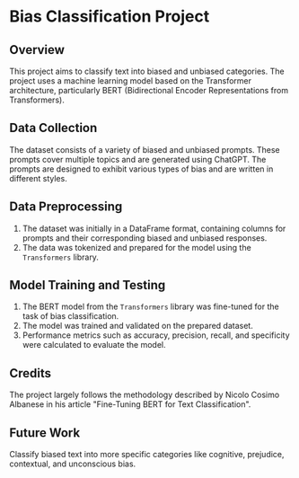 # Bias Classification Project

## Overview

This project aims to classify text into biased and unbiased categories. The project uses a machine learning model based on the Transformer architecture, particularly BERT (Bidirectional Encoder Representations from Transformers). 

## Data Collection

The dataset consists of a variety of biased and unbiased prompts. These prompts cover multiple topics and are generated using ChatGPT. The prompts are designed to exhibit various types of bias and are written in different styles.

## Data Preprocessing

1. The dataset was initially in a DataFrame format, containing columns for prompts and their corresponding biased and unbiased responses.
2. The data was tokenized and prepared for the model using the `Transformers` library.

## Model Training and Testing

1. The BERT model from the `Transformers` library was fine-tuned for the task of bias classification.
2. The model was trained and validated on the prepared dataset.
3. Performance metrics such as accuracy, precision, recall, and specificity were calculated to evaluate the model.

## Credits

The project largely follows the methodology described by Nicolo Cosimo Albanese in his article "Fine-Tuning BERT for Text Classification".

## Future Work

Classify biased text into more specific categories like cognitive, prejudice, contextual, and unconscious bias.





